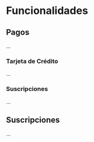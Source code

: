 # Funcionalidades


## Pagos

...

### Tarjeta de Crédito

...

### Suscripciones

...

## Suscripciones

...